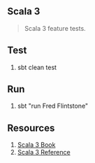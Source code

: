 Scala 3
-------
>Scala 3 feature tests.

Test
----
1. sbt clean test

Run
---
1. sbt "run Fred Flintstone"

Resources
---------
1. [Scala 3 Book](https://docs.scala-lang.org/scala3/book/introduction.html)
2. [Scala 3 Reference](https://docs.scala-lang.org/scala3/reference/overview.htmls)